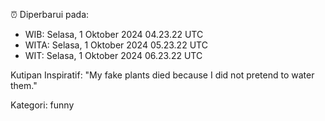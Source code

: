 ⏰ Diperbarui pada:
- WIB: Selasa, 1 Oktober 2024 04.23.22 UTC
- WITA: Selasa, 1 Oktober 2024 05.23.22 UTC
- WIT: Selasa, 1 Oktober 2024 06.23.22 UTC

Kutipan Inspiratif:
"My fake plants died because I did not pretend to water them."


Kategori: funny

